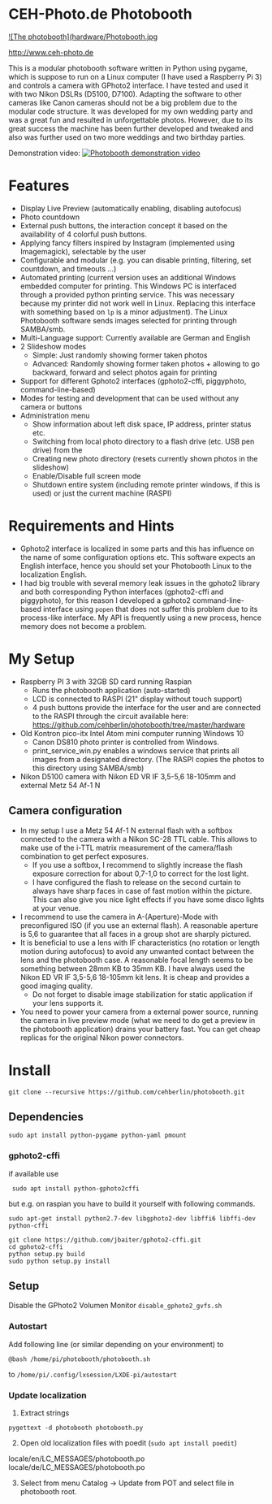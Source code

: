 # CEH-Photo.de Photobooth

[![The photobooth](hardware/Photobooth.jpg](hardware/Photobooth.jpg)

http://www.ceh-photo.de

This is a modular photobooth software written in Python using pygame, which is suppose to run on a Linux computer (I have used a Raspberry Pi 3) and controls a camera with GPhoto2 interface. I have tested and used it with two Nikon DSLRs (D5100, D7100). Adapting the software to other cameras like Canon cameras should not be a big problem due to the modular code structure. It was developed for my own wedding party and was a great fun and resulted in unforgettable photos. However, due to its great success the machine has been further developed and tweaked and also was further used on two more weddings and two birthday parties.

Demonstration video:
[![Photobooth demonstration video](https://img.youtube.com/vi/bq0OTCdGc0w/0.jpg)](http://www.youtube.com/watch?v=bq0OTCdGc0w)

# Features
- Display Live Preview (automatically enabling, disabling autofocus)
- Photo countdown
- External push buttons, the interaction concept it based on the availability of 4 colorful push buttons.
- Applying fancy filters inspired by Instagram (implemented using Imagemagick), selectable by the user
- Configurable and modular (e.g. you can disable printing, filtering, set countdown, and timeouts ...)
- Automated printing (current version uses an additional Windows embedded computer for printing. This Windows PC is interfaced through a provided python printing service. This was necessary because my printer did not work well in Linux. Replacing this interface with something based on `lp` is a minor adjustment). The Linux Photobooth software sends images selected for printing through SAMBA/smb.
- Multi-Language support: Currently available are German and English
- 2 Slideshow modes
   - Simple: Just randomly showing former taken photos
   - Advanced: Randomly showing former taken photos + allowing to go backward, forward and select photos again for printing
- Support for different Gphoto2 interfaces (gphoto2-cffi, piggyphoto, command-line-based)
- Modes for testing and development that can be used without any camera or buttons
- Administration menu
  - Show information about left disk space, IP address, printer status etc.
  - Switching from local photo directory to a flash drive (etc. USB pen drive) from the 
  - Creating new photo directory (resets currently shown photos in the slideshow)
  - Enable/Disable full screen mode
  - Shutdown entire system (including remote printer windows, if this is used) or just the current machine (RASPI)

# Requirements and Hints
- Gphoto2 interface is localized in some parts and this has influence on the name of some configuration options etc. This software expects an English interface, hence you should set your Photobooth Linux to the localization English.
- I had big trouble with several memory leak issues in the gphoto2 library and both corresponding Python interfaces (gphoto2-cffi and piggyphoto), for this reason I developed a gphoto2 command-line-based interface using `popen` that does not suffer this problem due to its process-like interface. My API is frequently using a new process, hence memory does not become a problem.

# My Setup
- Raspberry PI 3 with 32GB SD card running Raspian
   - Runs the photobooth application (auto-started)
   - LCD is connected to RASPI (21" display without touch support)
   - 4 push buttons provide the interface for the user and are connected to the RASPI through the circuit available here:  https://github.com/cehberlin/photobooth/tree/master/hardware
- Old Kontron pico-itx Intel Atom mini computer running Windows 10
   - Canon DS810 photo printer is controlled from Windows.
   - print_service_win.py enables a windows service that prints all images from a designated directory. (The RASPI copies the photos to this directory using SAMBA/smb)
- Nikon D5100 camera with Nikon ED VR IF 3,5-5,6 18-105mm and external Metz 54 Af-1 N

## Camera configuration
- In my setup I use a Metz 54 Af-1 N external flash with a softbox connected to the camera with a Nikon SC-28 TTL cable. This allows to make use of the i-TTL matrix measurement of the camera/flash combination to get perfect exposures.
  - If you use a softbox, I recommend to slightly increase the flash exposure correction for about 0,7-1,0 to correct for the lost light.
  - I have configured the flash to release on the second curtain to always have sharp faces in case of fast motion within the picture. This can also give you nice light effects if you have some disco lights at your venue.
- I recommend to use the camera in A-(Aperture)-Mode with preconfigured ISO (if you use an external flash). A reasonable aperture is 5,6 to guarantee that all faces in a group shot are sharply pictured.
- It is beneficial to use a lens with IF characteristics (no rotation or length motion during autofocus) to avoid any unwanted contact between the lens and the photobooth case. A reasonable focal length seems to be something between 28mm KB to 35mm KB. I have always used the Nikon ED VR IF 3,5-5,6 18-105mm kit lens. It is cheap and provides a good imaging quality.
  - Do not forget to disable image stabilization for static application if your lens supports it.
- You need to power your camera from a external power source, running the camera in live preview mode (what we need to do get a preview in the photobooth application) drains your battery fast. You can get cheap replicas for the original Nikon power connectors.

# Install

```git clone --recursive https://github.com/cehberlin/photobooth.git```

## Dependencies

```sudo apt install python-pygame python-yaml pmount```

### gphoto2-cffi

if available use 

``` sudo apt install python-gphoto2cffi```

but e.g. on raspian you have to build it yourself with following commands.

```
sudo apt-get install python2.7-dev libgphoto2-dev libffi6 libffi-dev python-cffi

git clone https://github.com/jbaiter/gphoto2-cffi.git
cd gphoto2-cffi
python setup.py build
sudo python setup.py install
```

## Setup

Disable the GPhoto2 Volumen Monitor
```disable_gphoto2_gvfs.sh```

### Autostart

Add following line (or similar depending on your environment) to

`@bash /home/pi/photobooth/photobooth.sh`

to `/home/pi/.config/lxsession/LXDE-pi/autostart`

### Update localization

1. Extract strings
```
pygettext -d photobooth photobooth.py 

```

2. Open old localization files with poedit (`sudo apt install poedit`)

locale/en/LC_MESSAGES/photobooth.po
locale/de/LC_MESSAGES/photobooth.po

3. Select from menu Catalog -> Update from POT and select file in photobooth root.
